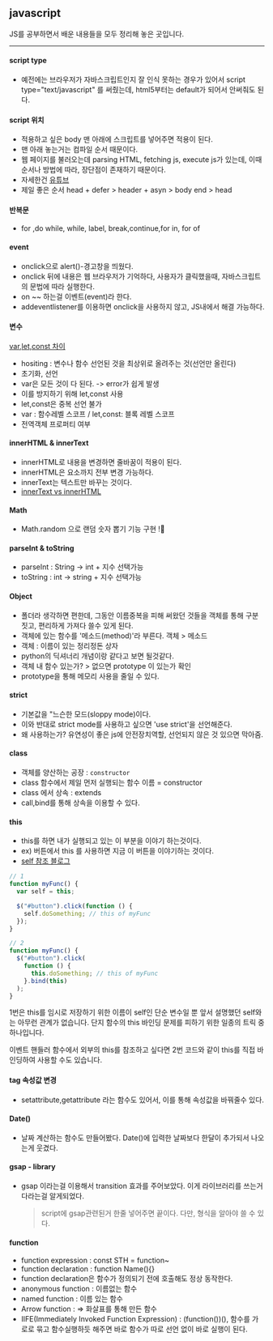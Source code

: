 ## javascript

JS를 공부하면서 배운 내용들을 모두 정리해 놓은 곳입니다.

<hr>

#### script type

- 예전에는 브라우저가 자바스크립트인지 잘 인식 못하는 경우가 있어서 script type="text/javascript" 를 써줬는데, html5부터는 default가 되어서 안써줘도 된다.

#### script 위치

- 적용하고 싶은 body 맨 아래에 스크립트를 넣어주면 적용이 된다.
- 맨 아래 놓는거는 컴파일 순서 때문이다.
- 웹 페이지를 불러오는데 parsing HTML, fetching js, execute js가 있는데, 이때 순서나 방법에 따라, 장단점이 존재하기 때문이다.
- 자세한건 [유튜브](https://www.youtube.com/watch?v=tJieVCgGzhs&t=445s)
- 제일 좋은 순서 head + defer > header + asyn > body end > head

#### 반복문

- for ,do while, while, label, break,continue,for in, for of

#### event

- onclick으로 alert()-경고창을 띄웠다.
- onclick 뒤에 내용은 웹 브라우저가 기억하다, 사용자가 클릭했을때, 자바스크립트의 문법에 따라 실행한다.
- on ~~ 하는걸 이벤트(event)라 한다.
- addeventlistener를 이용하면 onclick을 사용하지 않고, JS내에서 해결 가능하다.

#### 변수

[var,let,const 차이](https://curryyou.tistory.com/192)

- hositing : 변수나 함수 선언된 것을 최상위로 올려주는 것(선언만 올린다)
- 초기화, 선언
- var은 모든 것이 다 된다. -> error가 쉽게 발생
- 이를 방지하기 위해 let,const 사용
- let,const은 중복 선언 불가
- var : 함수레벨 스코프 / let,const: 블록 레벨 스코프
- 전역객체 프로퍼티 여부

#### innerHTML & innerText

- innerHTML로 내용을 변경하면 줄바꿈이 적용이 된다.
- innerHTML은 요소까지 전부 변경 가능하다.
- innerText는 텍스트만 바꾸는 것이다.
- [innerText vs innerHTML](https://hianna.tistory.com/480)

#### Math

- Math.random 으로 랜덤 숫자 뽑기 기능 구현 !🐬

#### parseInt & toString

- parseInt : String -> int + 지수 선택가능
- toString : int -> string + 지수 선택가능

#### Object

- 폴더라 생각하면 편한데, 그동안 이름중복을 피해 써왔던 것들을 객체를 통해 구분짓고, 편리하게 가져다 쓸수 있게 된다.
- 객체에 있는 함수를 '메소드(method)'라 부른다. 객체 > 메소드
- 객체 : 이름이 있는 정리정돈 상자
- python의 딕셔너리 개념이랑 같다고 보면 될것같다.
- 객체 내 함수 있는가? > 없으면 prototype 이 있는가 확인
- prototype을 통해 메모리 사용을 줄일 수 있다.

#### strict

- 기본값을 "느슨한 모드(sloppy mode)이다.
- 이와 반대로 strict mode를 사용하고 싶으면 'use strict'을 선언해준다.
- 왜 사용하는가? 유연성이 좋은 js에 안전장치역할, 선언되지 않은 것 있으면 막아줌.

#### class

- 객체를 양산하는 공장 : `constructor`
- class 함수에서 제일 먼저 실행되는 함수 이름 = constructor
- class 에서 상속 : extends
- call,bind를 통해 상속을 이용할 수 있다.

#### this

- this를 하면 내가 실행되고 있는 이 부분을 이야기 하는것이다.
- ex) 버튼에서 this 를 사용하면 지금 이 버튼을 이야기하는 것이다.
- [self 참조 블로그](https://geundung.dev/101)

```js
// 1
function myFunc() {
  var self = this;

  $("#button").click(function () {
    self.doSomething; // this of myFunc
  });
}

// 2
function myFunc() {
  $("#button").click(
    function () {
      this.doSomething; // this of myFunc
    }.bind(this)
  );
}
```

1번은 this를 임시로 저장하기 위한 이름이 self인 단순 변수일 뿐 앞서 설명했던 self와는 아무런 관계가 없습니다. 단지 함수의 this 바인딩 문제를 피하기 위한 일종의 트릭 중 하나입니다.

이벤트 핸들러 함수에서 외부의 this를 참조하고 싶다면 2번 코드와 같이 this를 직접 바인딩하여 사용할 수도 있습니다.

#### tag 속성값 변경

- setattribute,getattribute 라는 함수도 있어서, 이를 통해 속성값을 바꿔줄수 있다.

#### Date()

- 날짜 계산하는 함수도 만들어봤다. Date()에 입력한 날짜보다 한달이 추가되서 나오는게 웃겼다.

#### gsap - library

- gsap 이라는걸 이용해서 transition 효과를 주어보았다. 이게 라이브러리를 쓰는거다라는걸 알게되었다.
  > script에 gsap관련된거 한줄 넣어주면 끝이다. 다만, 형식을 알아야 쓸 수 있다.

#### function

- function expression : const STH = function~
- function declaration : function Name(){}
- function declaration은 함수가 정의되기 전에 호출해도 정상 동작한다.
- anonymous function : 이름없는 함수
- named function : 이름 있는 함수
- Arrow function : => 화살표를 통해 만든 함수
- IIFE(Immediately Invoked Function Expression) : (function())(), 함수를 가로로 묶고 함수실행하듯 해주면 바로 함수가 따로 선언 없이 바로 실행이 된다.
